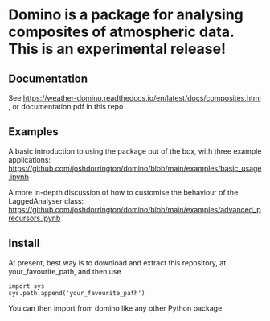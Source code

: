 # Domino is a package for analysing composites of atmospheric data. This is an experimental release!

## Documentation

See https://weather-domino.readthedocs.io/en/latest/docs/composites.html , or documentation.pdf in this repo

## Examples

A basic introduction to using the package out of the box, with three example applications:
https://github.com/joshdorrington/domino/blob/main/examples/basic_usage.ipynb

A more in-depth discussion of how to customise the behaviour of the LaggedAnalyser class:
https://github.com/joshdorrington/domino/blob/main/examples/advanced_precursors.ipynb

## Install

At present, best way is to download and extract this repository, at your_favourite_path, and then use 
```
import sys
sys.path.append('your_favourite_path')
```
You can then import from domino like any other Python package.

